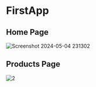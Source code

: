 # FirstApp

## Home Page
![Screenshot 2024-05-04 231302](https://github.com/m-mourouh/first-app/assets/60442896/a1093860-4a74-4074-b931-4858c336651b)

## Products Page
![2](https://github.com/m-mourouh/first-app/assets/60442896/eff21a54-55d7-4e36-9aab-baa3c627668b)
